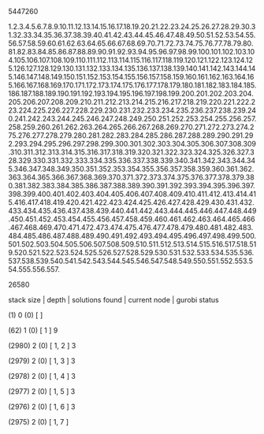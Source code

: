 5447260 


1.2.3.4.5.6.7.8.9.10.11.12.13.14.15.16.17.18.19.20.21.22.23.24.25.26.27.28.29.30.31.32.33.34.35.36.37.38.39.40.41.42.43.44.45.46.47.48.49.50.51.52.53.54.55.56.57.58.59.60.61.62.63.64.65.66.67.68.69.70.71.72.73.74.75.76.77.78.79.80.81.82.83.84.85.86.87.88.89.90.91.92.93.94.95.96.97.98.99.100.101.102.103.104.105.106.107.108.109.110.111.112.113.114.115.116.117.118.119.120.121.122.123.124.125.126.127.128.129.130.131.132.133.134.135.136.137.138.139.140.141.142.143.144.145.146.147.148.149.150.151.152.153.154.155.156.157.158.159.160.161.162.163.164.165.166.167.168.169.170.171.172.173.174.175.176.177.178.179.180.181.182.183.184.185.186.187.188.189.190.191.192.193.194.195.196.197.198.199.200.201.202.203.204.205.206.207.208.209.210.211.212.213.214.215.216.217.218.219.220.221.222.223.224.225.226.227.228.229.230.231.232.233.234.235.236.237.238.239.240.241.242.243.244.245.246.247.248.249.250.251.252.253.254.255.256.257.258.259.260.261.262.263.264.265.266.267.268.269.270.271.272.273.274.275.276.277.278.279.280.281.282.283.284.285.286.287.288.289.290.291.292.293.294.295.296.297.298.299.300.301.302.303.304.305.306.307.308.309.310.311.312.313.314.315.316.317.318.319.320.321.322.323.324.325.326.327.328.329.330.331.332.333.334.335.336.337.338.339.340.341.342.343.344.345.346.347.348.349.350.351.352.353.354.355.356.357.358.359.360.361.362.363.364.365.366.367.368.369.370.371.372.373.374.375.376.377.378.379.380.381.382.383.384.385.386.387.388.389.390.391.392.393.394.395.396.397.398.399.400.401.402.403.404.405.406.407.408.409.410.411.412.413.414.415.416.417.418.419.420.421.422.423.424.425.426.427.428.429.430.431.432.433.434.435.436.437.438.439.440.441.442.443.444.445.446.447.448.449.450.451.452.453.454.455.456.457.458.459.460.461.462.463.464.465.466.467.468.469.470.471.472.473.474.475.476.477.478.479.480.481.482.483.484.485.486.487.488.489.490.491.492.493.494.495.496.497.498.499.500.501.502.503.504.505.506.507.508.509.510.511.512.513.514.515.516.517.518.519.520.521.522.523.524.525.526.527.528.529.530.531.532.533.534.535.536.537.538.539.540.541.542.543.544.545.546.547.548.549.550.551.552.553.554.555.556.557. 


26580 


stack size | depth | solutions found | current node | gurobi status 


(1) 0 (0) [  ]  


(62) 1 (0) [ 1 ] 9 


(2980) 2 (0) [ 1, 2 ] 3 


(2979) 2 (0) [ 1, 3 ] 3 


(2978) 2 (0) [ 1, 4 ] 3 


(2977) 2 (0) [ 1, 5 ] 3 


(2976) 2 (0) [ 1, 6 ] 3 


(2975) 2 (0) [ 1, 7 ]  

